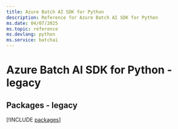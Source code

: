 ```yaml
---
title: Azure Batch AI SDK for Python
description: Reference for Azure Batch AI SDK for Python
ms.date: 04/07/2025
ms.topic: reference
ms.devlang: python
ms.service: batchai
---
```

# Azure Batch AI SDK for Python - legacy
## Packages - legacy
[!INCLUDE [packages](batch-ai-index.md)]